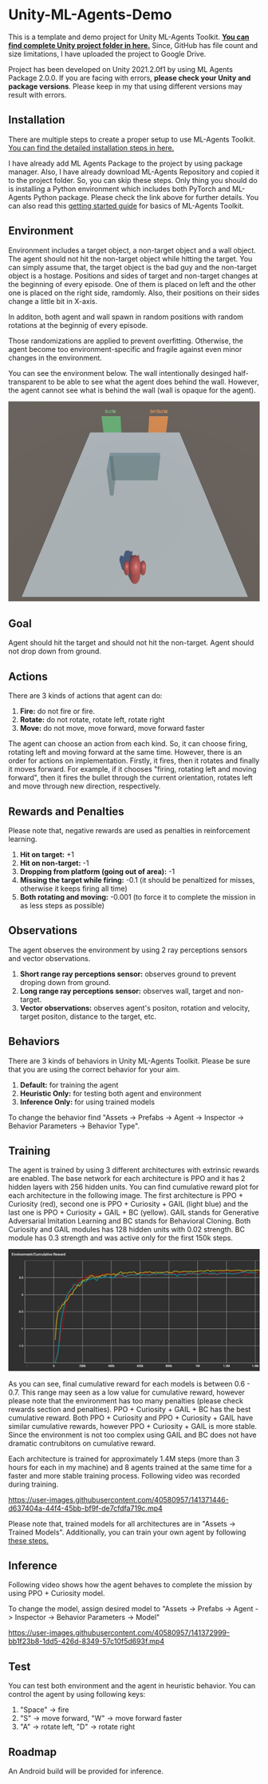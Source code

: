 # Unity-ML-Agents-Demo

This is a template and demo project for Unity ML-Agents Toolkit. **[You can find complete Unity project folder in here.](https://drive.google.com/drive/folders/1i45Nl_Ew3kjEa1NUfoKRF3wzHv-Z00bp?usp=sharing)** Since, GitHub has file count and size limitations, I have uploaded the project to Google Drive.

Project has been developed on Unity 2021.2.0f1 by using ML Agents Package 2.0.0. If you are facing with errors, **please check your Unity and package versions**. Please keep in my that using different versions may result with errors.

## Installation

There are multiple steps to create a proper setup to use ML-Agents Toolkit. [You can find the detailed installation steps in here.](https://github.com/Unity-Technologies/ml-agents/blob/main/docs/Installation.md)

I have already add ML Agents Package to the project by using package manager. Also, I have already download ML-Agents Repository and copied it to the project folder. So, you can skip these steps. Only thing you should do is installing a Python environment which includes both PyTorch and ML-Agents Python package. Please check the link above for further details. You can also read this [getting started guide](https://github.com/Unity-Technologies/ml-agents/blob/main/docs/Getting-Started.md) for basics of ML-Agents Toolkit.

## Environment

Environment includes a target object, a non-target object and a wall object. The agent should not hit the non-target object while hitting the target. You can simply assume that, the target object is the bad guy and the non-target object is a hostage. Positions and sides of target and non-target changes at the beginning of every episode. One of them is placed on left and the other one is placed on the right side, ramdomly. Also, their positions on their sides change a little bit in X-axis.

In additon, both agent and wall spawn in random positions with random rotations at the beginnig of every episode.

Those randomizations are applied to prevent overfitting. Otherwise, the agent become too environment-specific and fragile against even minor changes in the environment.

You can see the environment below. The wall intentionally desinged half-transparent to be able to see what the agent does behind the wall. However, the agent cannot see what is behind the wall (wall is opaque for the agent).

<img src="/Images/Environment.jpg" width="900" height="400">

## Goal

Agent should hit the target and should not hit the non-target. Agent should not drop down from ground.

## Actions

There are 3 kinds of actions that agent can do:

1) **Fire:** do not fire or fire.
2) **Rotate:** do not rotate, rotate left, rotate right
3) **Move:** do not move, move forward, move forward faster

The agent can choose an action from each kind. So, it can choose firing, rotating left and moving forward at the same time. However, there is an order for actions on implementation. Firstly, it fires, then it rotates and finally it moves forward. For example, if it chooses "firing, rotating left and moving forward", then it fires the bullet through the current orientation, rotates left and move through new direction, respectively.

## Rewards and Penalties

Please note that, negative rewards are used as penalties in reinforcement learning.

1) **Hit on target:** +1
2) **Hit on non-target:** -1
3) **Dropping from platform (going out of area):** -1
4) **Missing the target while firing:** -0.1 (it should be penaltized for misses, otherwise it keeps firing all time)
5) **Both rotating and moving:** -0.001 (to force it to complete the mission in as less steps as possible)

## Observations

The agent observes the environment by using 2 ray perceptions sensors and vector observations.

1) **Short range ray perceptions sensor:** observes ground to prevent droping down from ground.
2) **Long range ray perceptions sensor:** observes wall, target and non-target.
3) **Vector observations:** observes agent's positon, rotation and velocity, target positon, distance to the target, etc.

## Behaviors

There are 3 kinds of behaviors in Unity ML-Agents Toolkit. Please be sure that you are using the correct behavior for your aim.

1) **Default:** for training the agent
2) **Heuristic Only:** for testing both agent and environment
3) **Inference Only:** for using trained models

To change the behavior find "Assets -> Prefabs -> Agent -> Inspector -> Behavior Parameters -> Behavior Type".

## Training

The agent is trained by using 3 different architectures with extrinsic rewards are enabled. The base network for each architecture is PPO and it has 2 hidden layers with 256 hidden units. You can find cumulative reward plot for each architecture in the following image. The first architecture is PPO + Curiosity (red), second one is PPO + Curiosity + GAIL (light blue) and the last one is PPO + Curiosity + GAIL + BC (yellow). GAIL stands for Generative Adversarial Imitation Learning and BC stands for Behavioral Cloning. Both Curiosity and GAIL modules has 128 hidden units with 0.02 strength. BC module has 0.3 strength and was active only for the first 150k steps.

<img src="/Images/Comparison.jpg">

As you can see, final cumulative reward for each models is between 0.6 - 0.7. This range may seen as a low value for cumulative reward, however please note that the environment has too many penalties (please check rewards section and penalties). PPO + Curiosity + GAIL + BC has the best cumulative reward. Both PPO + Curiosity and PPO + Curiosity + GAIL have similar cumulative rewards, however PPO + Curiosity + GAIL is more stable. Since the environment is not too complex using GAIL and BC does not have dramatic contrubitons on cumulative reward.

Each architecture is trained for approximately 1.4M steps (more than 3 hours for each in my machine) and 8 agents trained at the same time for a faster and more stable training process. Following video was recorded during training.

https://user-images.githubusercontent.com/40580957/141371446-d637404a-44f4-45bb-bf9f-de7cfdfa719c.mp4

Please note that, trained models for all architectures are in "Assets -> Trained Models". Additionally, you can train your own agent by following [these steps.](https://github.com/Unity-Technologies/ml-agents/blob/main/docs/Training-ML-Agents.md)

## Inference

Following video shows how the agent behaves to complete the mission by using PPO + Curiosity model.

To change the model, assign desired model to "Assets -> Prefabs -> Agent -> Inspector -> Behavior Parameters -> Model"

https://user-images.githubusercontent.com/40580957/141372999-bb1f23b8-1dd5-426d-8349-57c10f5d693f.mp4

## Test

You can test both environment and the agent in heuristic behavior. You can control the agent by using following keys:

1) "Space" -> fire
2) "S" -> move forward, "W" -> move forward faster
3) "A" -> rotate left, "D" -> rotate right

## Roadmap

An Android build will be provided for inference.
